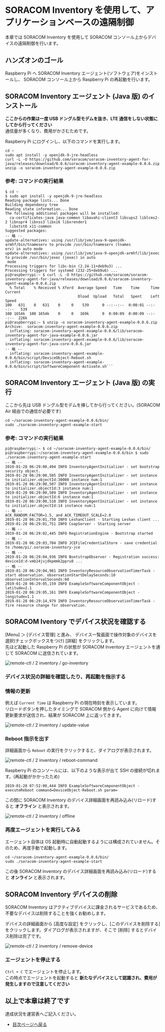 # SORACOM Inventory を使用して、アプリケーションベースの遠隔制御

本章では SORACOM Inventory を使用して SORACOM コンソール上からデバイスの遠隔制御を行います。

## ハンズオンのゴール

Raspberry Pi へ SORACOM Inventory エージェント(ソフトウェア)をインストールし、 SORACOM コンソール上から Raspberry Pi の再起動を行います。

## SORACOM Inventory エージェント (Java 版) のインストール

**ここからの作業は一度 USB ドングル型モデムを抜き、LTE 通信をしない状態にしてから行ってください**  
通信量が多くなり、費用がかさむためです。

Raspberry Pi にログインし、以下のコマンドを実行します。

```console
cd ~
sudo apt install -y openjdk-9-jre-headless
curl -L -O https://github.com/soracom/soracom-inventory-agent-for-java/releases/download/0.0.6/soracom-inventory-agent-example-0.0.6.zip
unzip -o soracom-inventory-agent-example-0.0.6.zip
```

### 参考: コマンドの実行結果

```console
$ cd ~
$ sudo apt install -y openjdk-9-jre-headless
Reading package lists... Done
Building dependency tree
Reading state information... Done
The following additional packages will be installed:
  ca-certificates-java java-common libavahi-client3 libcups2 liblcms2-2 libnspr4 libnss3 libxi6 libxrender1
  libxtst6 x11-common
Suggested packages:
-- 略 --
update-alternatives: using /usr/lib/jvm/java-9-openjdk-armhf/bin/tnameserv to provide /usr/bin/tnameserv (tnames
erv) in auto mode
update-alternatives: using /usr/lib/jvm/java-9-openjdk-armhf/lib/jexec to provide /usr/bin/jexec (jexec) in auto
 mode
Processing triggers for libc-bin (2.24-11+deb9u3) ...
Processing triggers for systemd (232-25+deb9u6) ...
pi@raspberrypi:~ $ curl -L -O https://github.com/soracom/soracom-inventory-agent-for-java/releases/download/0.0.6/soracom-inventory-agent-example-0.0.6.zip
  % Total    % Received % Xferd  Average Speed   Time    Time     Time  Current
                                 Dload  Upload   Total   Spent    Left  Speed
100   631    0   631    0     0    539      0 --:--:--  0:00:01 --:--:--   539
100 1654k  100 1654k    0     0   169k      0  0:00:09  0:00:09 --:--:--  226k
pi@raspberrypi:~ $ unzip -o soracom-inventory-agent-example-0.0.6.zip
Archive:  soracom-inventory-agent-example-0.0.6.zip
  inflating: soracom-inventory-agent-example-0.0.6/lib/soracom-inventory-agent-for-java-example-0.0.6.jar
  inflating: soracom-inventory-agent-example-0.0.6/lib/soracom-inventory-agent-for-java-core-0.0.6.jar
-- 略 --
  inflating: soracom-inventory-agent-example-0.0.6/bin/script/DeviceObject-Reboot.sh
  inflating: soracom-inventory-agent-example-0.0.6/bin/script/SoftwareComponent-Activate.sh```
```

## SORACOM Inventory エージェント (Java 版) の実行

ここから先は USB ドングル型モデムを挿してから行ってください。(SORACOM Air 経由での通信が必要です)

```
cd ~/soracom-inventory-agent-example-0.0.6/bin/
sudo ./soracom-inventory-agent-example-start
```

### 参考: コマンドの実行結果

```console
pi@raspberrypi:~ $ cd ~/soracom-inventory-agent-example-0.0.6/bin/
pi@raspberrypi:~/soracom-inventory-agent-example-0.0.6/bin $ sudo ./soracom-inventory-agent-example-start
-- 略 --
2019-01-28 06:29:00,494 INFO InventoryAgentInitializer - set bootstrap security object.
2019-01-28 06:29:00,505 INFO InventoryAgentInitializer - set instance to initializer.objectId:30000 instance num:1
2019-01-28 06:29:00,507 INFO InventoryAgentInitializer - set instance to initializer.objectId:3 instance num:1
2019-01-28 06:29:00,509 INFO InventoryAgentInitializer - set instance to initializer.objectId:6 instance num:1
2019-01-28 06:29:00,510 INFO InventoryAgentInitializer - set instance to initializer.objectId:14 instance num:1
-- 略 --
ACK_RANDOM_FACTOR=1.5, and ACK_TIMEOUT_SCALE=2.0
2019-01-28 06:29:01,750 INFO LeshanClient - Starting Leshan client ...
2019-01-28 06:29:01,751 INFO CoapServer - Starting server
-- 略 --
2019-01-28 06:29:02,445 INFO RegistrationEngine - Bootstrap started
-- 略 --
2019-01-28 06:29:03,704 INFO JCEFileCredentialStore - save credential to /home/pi/.soracom-inventory-jce
-- 略 --
2019-01-28 06:29:04,936 INFO BootstrapObserver - Registration success: deviceId:d-vmb24jvjdkpmmk2ppru8 ...
-- 略 --
2019-01-28 06:29:04,981 INFO InventoryResourceObservationTimerTask - start observation. observationStartDelaySeconds:10 observationIntervalSeconds:60
2019-01-28 06:29:05,159 INFO ExampleSoftwareComponentObject - latitude=2.1
2019-01-28 06:29:05,161 INFO ExampleSoftwareComponentObject - longitude=1.1
2019-01-28 06:29:14,979 INFO InventoryResourceObservationTimerTask - fire resource change for observation.
```

## SORACOM Iventory でデバイス状況を確認する

[Menu] ＞ [デバイス管理] と進み、 デバイス一覧画面で操作対象のデバイスを選択(チェックボックスをつけ) [詳細] をクリックします。  
先ほど起動した Raspberry Pi の状態が SORACOM Inventory エージェントを通じて SORACOM に送信されています。

![remote-ctl / 2 inventory / go-inventory](https://docs.google.com/drawings/d/e/2PACX-1vSN0ES_1u_BqEiFEwLaoYEoA5dJoMccgdvLLu2exoOONx_jisFyz7g9v0LwATOcCI8dZ1NZbCa_YrmV/pub?w=962&h=519)

### デバイス状況の詳細を確認したり、再起動を指示する

### 情報の更新

例えば `Current Time` は Raspberry Pi の現在時刻を表示しています。  
リロードボタンを押したタイミングで SORACOM 側から Agent に向けて情報更新要求が送信され、結果が SORACOM 上に返ってきます。

![remote-ctl / 2 inventory / update-value](https://docs.google.com/drawings/d/e/2PACX-1vSwVGPT5-1-F7dgQ_tmyDey8LrqXP2bfIrhKg26bw1sFSmn_AsBzIJeQqKoJpJWSF1trkgAIEYjqBP0/pub?w=934&h=100)

### Reboot 指示を出す

詳細画面から `Reboot` の実行をクリックすると、ダイアログが表示されます。  

![remote-ctl / 2 inventory / reboot-command](https://docs.google.com/drawings/d/e/2PACX-1vSDI9TcnQbusnFn_xvyL-aCLYU6pr1ETzno3468t9_6jysM6BzTdb8_JbwLi1EenXIsBAgeuEgWhDXc/pub?w=935&h=342)

Raspberry Pi のコンソールには、以下のような表示が出て SSH の接続が切れます。(再起動がかかったため)

```console
2019-01-28 07:52:00,444 INFO ExampleSoftwareComponentObject - executeReboot command=DeviceObject-Reboot.sh param=
```

この間に SORACOM Inventory のデバイス詳細画面を再読み込み(リロード)すると **オフライン** と表示されます。

![remote-ctl / 2 inventory / offline](https://docs.google.com/drawings/d/e/2PACX-1vSlg-WRIMi-_vrcl31UYkfCcNnfDJ8PYumv1KMt3zWljvTJZOz2nfIfhzOLpm7ouAOzKTZPsWqYbPja/pub?w=596&h=438)

### 再度エージェントを実行してみる

エージェント自体は OS 起動時に自動起動するようには構成されていません。そのため、再度手動で起動します。

```
cd ~/soracom-inventory-agent-example-0.0.6/bin/
sudo ./soracom-inventory-agent-example-start
```

この後 SORACOM Inventory のデバイス詳細画面を再読み込み(リロード)すると **オンライン** と表示されます。

## SORACOM Inventory デバイスの削除

SORACOM Inventory はアクティブデバイスに課金されるサービスであるため、不要なデバイスは削除することを強くお勧めします。

デバイスの詳細画面から [高度な設定] をクリックし、[このデバイスを削除する] をクリックします。ダイアログが表示されますが、そこで [削除] するとデバイス削除は完了です。

![remote-ctl / 2 inventory / remove-device](https://docs.google.com/drawings/d/e/2PACX-1vRoGpjmre2BMk8dY2cosgvY-7uaqPGMAcdvWWoteB0PuGaq5WdouF4ruheCkNV_EiKHWVA_P_x1zZGC/pub?w=714&h=580)

### エージェントを停止する

`Ctrl + C` でエージェントを停止します。  
この時点でエージェントを起動すると **新たなデバイスとして認識され、費用が発生しますので注意してください**

## 以上で本章は終了です

達成状況を運営表へご記入ください。

* [目次ページへ戻る](../index)
